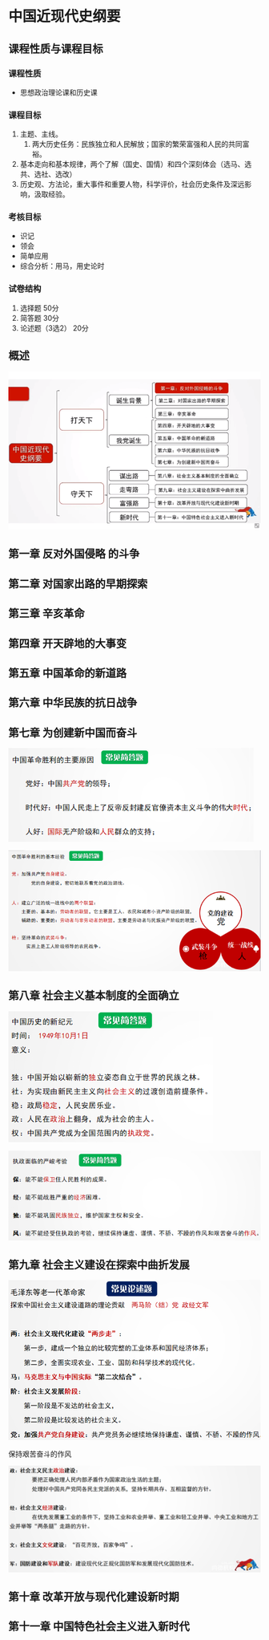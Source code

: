 # 中国近现代史纲要

## 课程性质与课程目标

### 课程性质

- 思想政治理论课和历史课

### 课程目标

1. 主题、主线。
   1. 两大历史任务：民族独立和人民解放；国家的繁荣富强和人民的共同富裕。
2. 基本走向和基本规律，两个了解（国史、国情）和四个深刻体会（选马、选共、选社、选改）
3. 历史观、方法论，重大事件和重要人物，科学评价，社会历史条件及深远影响，汲取经验。

### 考核目标

- 识记
- 领会
- 简单应用
- 综合分析：用马，用史论时

### 试卷结构

1. 选择题 50分
2. 简答题 30分
3. 论述题（3选2） 20分

## 概述

![image-20200705205341947](中国近现代史纲要.assets/image-20200705205341947.png)

## 第一章 反对外国侵略 的斗争

## 第二章 对国家出路的早期探索

## 第三章 辛亥革命

## 第四章 开天辟地的大事变

## 第五章 中国革命的新道路

## 第六章 中华民族的抗日战争

## 第七章 为创建新中国而奋斗

![image-20200712160605137](中国近现代史纲要.assets/image-20200712160605137.png)

![image-20200712160807928](中国近现代史纲要.assets/image-20200712160807928.png)

## 

## 第八章 社会主义基本制度的全面确立

![image-20200712162909137](中国近现代史纲要.assets/image-20200712162909137.png)

![image-20200712163108940](中国近现代史纲要.assets/image-20200712163108940.png)

## 第九章 社会主义建设在探索中曲折发展

![image-20200713162524254](中国近现代史纲要.assets/image-20200713162524254.png)

保持艰苦奋斗的作风

![image-20200713162636342](中国近现代史纲要.assets/image-20200713162636342.png)

## 第十章 改革开放与现代化建设新时期

## 第十一章 中国特色社会主义进入新时代
